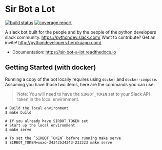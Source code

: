 # Sir Bot a Lot

[![build status](https://gitlab.com/PythonDevCommunity/sir-bot-a-lot/badges/master/build.svg)](https://gitlab.com/PythonDevCommunity/sir-bot-a-lot/commits/master)
[![coverage report](https://gitlab.com/PythonDevCommunity/sir-bot-a-lot/badges/master/coverage.svg)](https://gitlab.com/PythonDevCommunity/sir-bot-a-lot/commits/master)

A slack bot built for the people and by the people of the python developers slack community. https://pythondev.slack.com/
Want to contribute?
Get an invite!
http://pythondevelopers.herokuapp.com/

* Documentation: https://sir-bot-a-lot.readthedocs.io

## Getting Started (with docker)

Running a copy of the bot locally requires using `docker` and `docker-compose`. Assuming you have those two items, here are the commands you can use.

> Note: You will need to have the `SIRBOT_TOKEN` set to your Slack API token in the local environment. 

```
# Build the local environment
$ make build

# If you already have SIRBOT_TOKEN set
# Start up the local environment
$ make serve

# To set the `SIRBOT_TOKEN` before running make serve
$ SIRBOT_TOKEN=xoxo-34343534343-232323 make serve
```
